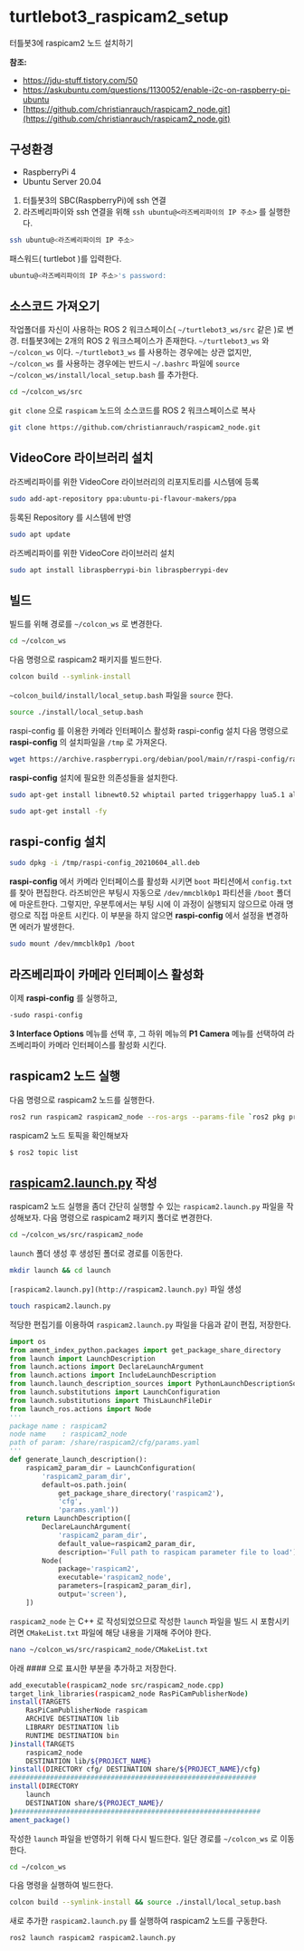 # turtlebot3_raspicam2_setup
터틀봇3에 raspicam2 노드 설치하기

**참조:** 
- https://jdu-stuff.tistory.com/50
- https://askubuntu.com/questions/1130052/enable-i2c-on-raspberry-pi-ubuntu
- [https://github.com/christianrauch/raspicam2_node.git](https://github.com/christianrauch/raspicam2_node.git)

## 구성환경
- RaspberryPi 4
- Ubuntu Server 20.04

1. 터틀봇3의 SBC(RaspberryPi)에 ssh 연결
2. 라즈베리파이와 ssh 연결을 위해 `ssh ubuntu@<라즈베리파이의 IP 주소>` 를 실행한다. 
```bash
ssh ubuntu@<라즈베리파이의 IP 주소>
```
패스워드( turtlebot )를 입력한다. 
```bash
ubuntu@<라즈베리파이의 IP 주소>'s password: 
```
## 소스코드 가져오기
작업폴더를 자신이 사용하는 ROS 2 워크스페이스( `~/turtlebot3_ws/src` 같은 )로 변경.
터틀봇3에는 2개의 ROS 2 워크스페이스가 존재한다. `~/turtlebot3_ws` 와 `~/colcon_ws` 이다. `~/turtlebot3_ws` 를 사용하는 경우에는 상관 없지만, `~/colcon_ws` 를 사용하는 경우에는 반드시 `~/.bashrc` 파일에 `source ~/colcon_ws/install/local_setup.bash` 를 추가한다.
```bash
cd ~/colcon_ws/src
```
`git clone` 으로 `raspicam` 노드의 소스코드를 ROS 2 워크스페이스로 복사
```bash
git clone https://github.com/christianrauch/raspicam2_node.git
```
## VideoCore 라이브러리 설치
라즈베리파이를 위한 VideoCore 라이브러리의 리포지토리를 시스템에 등록
```bash
sudo add-apt-repository ppa:ubuntu-pi-flavour-makers/ppa
```
등록된 Repository 를 시스템에 반영
```bash
sudo apt update
```
라즈베리파이를 위한 VideoCore 라이브러리 설치
```bash
sudo apt install libraspberrypi-bin libraspberrypi-dev
```
## 빌드
빌드를 위해 경로를 `~/colcon_ws` 로 변경한다.
```bash
cd ~/colcon_ws
```
다음 명령으로 raspicam2 패키지를 빌드한다.
```bash
colcon build --symlink-install
```
`~colcon_build/install/local_setup.bash` 파일을 `source` 한다.
```bash
source ./install/local_setup.bash
```
raspi-config 를 이용한 카메라 인터페이스 활성화
raspi-config 설치
다음 명령으로 **raspi-config** 의 설치파일을 `/tmp` 로 가져온다.
```bash
wget https://archive.raspberrypi.org/debian/pool/main/r/raspi-config/raspi-config_20210604_all.deb -P /tmp
```
**raspi-config** 설치에 필요한 의존성들을 설치한다.
```bash
sudo apt-get install libnewt0.52 whiptail parted triggerhappy lua5.1 alsa-utils -y
```
```bash
sudo apt-get install -fy
```
## raspi-config 설치
```bash
sudo dpkg -i /tmp/raspi-config_20210604_all.deb
```
**raspi-config** 에서 카메라 인터페이스를 활성화 시키면 `boot` 파티션에서 `config.txt` 를 찾아 편집한다. 라즈비안은 부팅시 자동으로  `/dev/mmcblk0p1` 파티션을 `/boot` 폴더에 마운트한다. 그렇지만, 우분투에서는 부팅 시에 이 과정이 실행되지 않으므로 아래 명령으로 직접 마운트 시킨다. 이 부분을 하지 않으면 **raspi-config** 에서 설정을 변경하면 에러가 발생한다. 
```bash
sudo mount /dev/mmcblk0p1 /boot
```
## 라즈베리파이 카메라 인터페이스 활성화
이제 **raspi-config** 를 실행하고, 
```bash
-sudo raspi-config
```
**3 Interface Options** 메뉴를 선택 후, 그 하위 메뉴의 **P1 Camera** 메뉴를 선택하여 라즈베리파이 카메라 인터페이스를 활성화 시킨다. 
## raspicam2 노드 실행
다음 명령으로 raspicam2 노드를 실행한다.
```bash
ros2 run raspicam2 raspicam2_node --ros-args --params-file `ros2 pkg prefix raspicam2`/share/raspicam2/cfg/params.yaml
```
raspicam2 노드 토픽을 확인해보자
```bash
$ ros2 topic list
```
## [raspicam2.launch.py](http://raspicam2.launch.py) 작성
raspicam2 노드 실행을 좀더 간단히 실행할 수 있는 `raspicam2.launch.py` 파일을 작성해보자.
다음 명령으로 raspicam2 패키지 폴더로 변경한다.
```bash
cd ~/colcon_ws/src/raspicam2_node
```
`launch` 폴더 생성 후 생성된 폴더로 경로를 이동한다.
```bash
mkdir launch && cd launch
```
`[raspicam2.launch.py](http://raspicam2.launch.py)` 파일 생성
```bash
touch raspicam2.launch.py
```
적당한 편집기를 이용하여 `raspicam2.launch.py` 파일을 다음과 같이 편집, 저장한다. 
```python
import os
from ament_index_python.packages import get_package_share_directory
from launch import LaunchDescription
from launch.actions import DeclareLaunchArgument
from launch.actions import IncludeLaunchDescription
from launch.launch_description_sources import PythonLaunchDescriptionSource
from launch.substitutions import LaunchConfiguration
from launch.substitutions import ThisLaunchFileDir
from launch_ros.actions import Node
'''
package name : raspicam2
node name    : raspicam2_node
path of param: /share/raspicam2/cfg/params.yaml
'''
def generate_launch_description():
    raspicam2_param_dir = LaunchConfiguration(
        'raspicam2_param_dir',
        default=os.path.join(
            get_package_share_directory('raspicam2'),
            'cfg',
            'params.yaml'))
    return LaunchDescription([
        DeclareLaunchArgument(
            'raspicam2_param_dir',
            default_value=raspicam2_param_dir,
            description='Full path to raspicam parameter file to load'),
        Node(
            package='raspicam2',
            executable='raspicam2_node',
            parameters=[raspicam2_param_dir],
            output='screen'),
    ])
```
`raspicam2_node` 는 C++ 로 작성되었으므로 작성한 `launch` 파일을 빌드 시 포함시키려면 `CMakeList.txt` 파일에 해당 내용을 기재해 주어야 한다.
```bash
nano ~/colcon_ws/src/raspicam2_node/CMakeList.txt
```
아래 #### 으로 표시한 부분을 추가하고 저장한다. 
```bash
add_executable(raspicam2_node src/raspicam2_node.cpp)
target_link_libraries(raspicam2_node RasPiCamPublisherNode)
install(TARGETS
    RasPiCamPublisherNode raspicam
    ARCHIVE DESTINATION lib
    LIBRARY DESTINATION lib
    RUNTIME DESTINATION bin
)install(TARGETS
    raspicam2_node
    DESTINATION lib/${PROJECT_NAME}
)install(DIRECTORY cfg/ DESTINATION share/${PROJECT_NAME}/cfg)
#############################################################
install(DIRECTORY
    launch
    DESTINATION share/${PROJECT_NAME}/
)#############################################################
ament_package()
```
작성한 `launch` 파일을 반영하기 위해 다시 빌드한다. 일단 경로를 `~/colcon_ws` 로 이동한다.
```bash
cd ~/colcon_ws
```
다음 명령을 실행하여 빌드한다.
```bash
colcon build --symlink-install && source ./install/local_setup.bash
```
새로 추가한 `raspicam2.launch.py` 를 실행하여 raspicam2 노드를 구동한다.
```bash
ros2 launch raspicam2 raspicam2.launch.py
```
